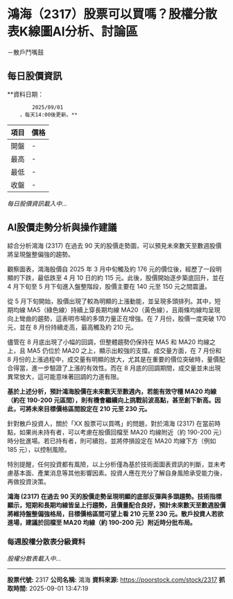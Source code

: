 # 鴻海（2317）股票可以買嗎？股權分散表K線圖AI分析、討論區
－散戶鬥嘴鼓

## 每日股價資訊

**資料日期：
        
            2025/09/01
        ，每天14:00後更新。**

| 項目 | 價格 |
|------|------|
| 開盤 | - |
| 最高 | - |
| 最低 | - |
| 收盤 | - |

*每日股價資訊載入中...*

## AI股價走勢分析與操作建議

綜合分析鴻海 (2317) 在過去 90 天的股價走勢圖，可以預見未來數天至數週股價將呈現盤整偏強的趨勢。

觀察圖表，鴻海股價自 2025 年 3 月中旬觸及約 176 元的價位後，經歷了一段明顯的下跌，最低跌至 4 月 10 日的約 115 元。此後，股價開始逐步築底回升，並在 4 月下旬至 5 月下旬進入盤整階段，股價主要在 140 元至 150 元之間震盪。

從 5 月下旬開始，股價出現了較為明顯的上漲動能，並呈現多頭排列。其中，短期均線 MA5（綠色線）持續上穿長期均線 MA20（黃色線），且兩條均線均呈現向上彎曲的趨勢，這表明市場的多頭力量正在增強。在 7 月份，股價一度突破 170 元，並在 8 月份持續走高，最高觸及約 210 元。

儘管在 8 月底出現了小幅的回調，但整體趨勢仍保持在 MA5 和 MA20 均線之上，且 MA5 仍位於 MA20 之上，顯示出較強的支撐。成交量方面，在 7 月份和 8 月份的上漲過程中，成交量有明顯的放大，尤其是在重要的價位突破時，量價配合得當，進一步驗證了上漲的有效性。而在 8 月底的回調期間，成交量並未出現異常放大，這可能意味著回調的力道有限。

**基於上述分析，預計鴻海股價在未來數天至數週內，若能有效守穩 MA20 均線（約在 190-200 元區間），則有機會繼續向上挑戰前波高點，甚至創下新高。因此，可將未來目標價格區間設定在 **210 元至 230 元**。**

針對散戶投資人，關於「XX 股票可以買嗎」的問題，對於鴻海 (2317) 在當前時點，如果尚未持有者，可以考慮在股價回檔至 MA20 均線附近（約 190-200 元）時分批進場。若已持有者，則可續抱，並將停損設定在 MA20 均線下方（例如 185 元），以控制風險。

特別提醒，任何投資都有風險，以上分析僅為基於技術面圖表資訊的判斷，並未考慮基本面、產業消息等其他影響因素。投資人應在充分了解自身風險承受能力後，再做投資決策。

**鴻海 (2317) 在過去 90 天的股價走勢呈現明顯的底部反彈與多頭趨勢。技術指標顯示，短期和長期均線皆呈上行趨勢，且價量配合良好，預計未來數天至數週股價將維持盤整偏強格局，目標價格區間可望上看 **210 元至 230 元**。散戶投資人若欲進場，建議於回檔至 MA20 均線（約 190-200 元）附近時分批布局。**

### 每週股權分散表分級資料

*股權分散表載入中...*

---

**股票代號:** 2317
**公司名稱:** 鴻海
**資料來源:** https://poorstock.com/stock/2317
**抓取時間:** 2025-09-01 13:47:19